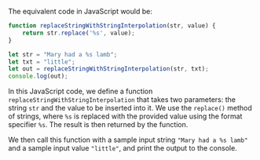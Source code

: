 The equivalent code in JavaScript would be:

```javascript
function replaceStringWithStringInterpolation(str, value) {
    return str.replace('%s', value);
}

let str = "Mary had a %s lamb";
let txt = "little";
let out = replaceStringWithStringInterpolation(str, txt);
console.log(out);
```

In this JavaScript code, we define a function `replaceStringWithStringInterpolation` that takes two parameters: the string `str` and the value to be inserted into it. We use the `replace()` method of strings, where `%s` is replaced with the provided value using the format specifier `%s`. The result is then returned by the function.

We then call this function with a sample input string `"Mary had a %s lamb"` and a sample input value `"little"`, and print the output to the console.
